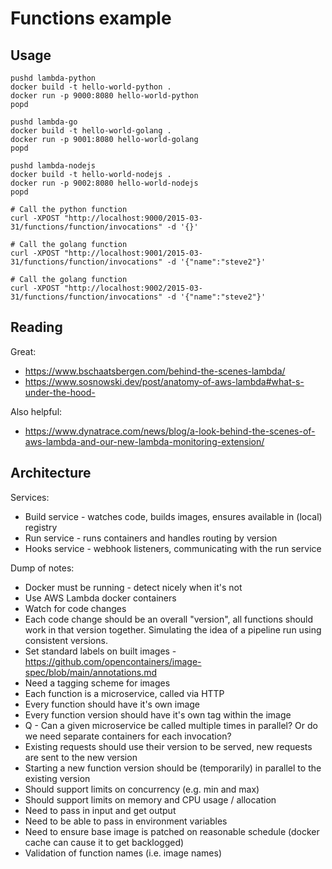 
# Functions example

## Usage

```shell
pushd lambda-python
docker build -t hello-world-python .
docker run -p 9000:8080 hello-world-python
popd

pushd lambda-go
docker build -t hello-world-golang .
docker run -p 9001:8080 hello-world-golang
popd

pushd lambda-nodejs
docker build -t hello-world-nodejs .
docker run -p 9002:8080 hello-world-nodejs
popd

# Call the python function
curl -XPOST "http://localhost:9000/2015-03-31/functions/function/invocations" -d '{}'

# Call the golang function
curl -XPOST "http://localhost:9001/2015-03-31/functions/function/invocations" -d '{"name":"steve2"}'

# Call the golang function
curl -XPOST "http://localhost:9002/2015-03-31/functions/function/invocations" -d '{"name":"steve2"}'
```

## Reading

Great:
* https://www.bschaatsbergen.com/behind-the-scenes-lambda/
* https://www.sosnowski.dev/post/anatomy-of-aws-lambda#what-s-under-the-hood-

Also helpful:
* https://www.dynatrace.com/news/blog/a-look-behind-the-scenes-of-aws-lambda-and-our-new-lambda-monitoring-extension/

## Architecture

Services:
* Build service - watches code, builds images, ensures available in (local) registry
* Run service - runs containers and handles routing by version
* Hooks service - webhook listeners, communicating with the run service

Dump of notes:
* Docker must be running - detect nicely when it's not
* Use AWS Lambda docker containers
* Watch for code changes
* Each code change should be an overall "version", all functions should work in that version together. Simulating the idea of a pipeline run using consistent versions.
* Set standard labels on built images - https://github.com/opencontainers/image-spec/blob/main/annotations.md
* Need a tagging scheme for images
* Each function is a microservice, called via HTTP
* Every function should have it's own image
* Every function version should have it's own tag within the image
* Q - Can a given microservice be called multiple times in parallel? Or do we need separate containers for each invocation?
* Existing requests should use their version to be served, new requests are sent to the new version
* Starting a new function version should be (temporarily) in parallel to the existing version
* Should support limits on concurrency (e.g. min and max)
* Should support limits on memory and CPU usage / allocation
* Need to pass in input and get output
* Need to be able to pass in environment variables
* Need to ensure base image is patched on reasonable schedule (docker cache can cause it to get backlogged)
* Validation of function names (i.e. image names)
